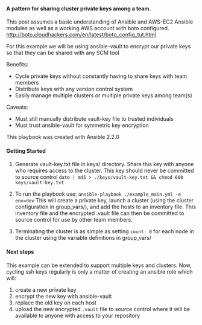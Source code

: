#### A pattern for sharing cluster private keys among a team.

This post assumes a basic understanding of Ansible and AWS-EC2 Ansible modules as well as a working AWS account with boto configured.
http://boto.cloudhackers.com/en/latest/boto_config_tut.html

For this example we will be using ansible-vault to encrypt our private keys so that they can be shared with any SCM tool

Benefits:
- Cycle private keys without constantly having to share keys with team members
- Distribute keys with any version control system
- Easily manage multiple clusters or multiple private keys among team(s)

Caveats:
- Must still manually distribute vault-key file to trusted individuals
- Must trust ansible-vault for symmetric key encryption

This playbook was created with Ansible 2.2.0

#### Getting Started
1. Generate vault-key.txt file in keys/ directory. Share this key with anyone who requires access to the cluster.  This key should
never be committed to source control
`date | md5 > ./keys/vault-key.txt && chmod 600 keys/vault-key.txt`

2. To run the playbook use:
`ansible-playbook ./example_main.yml -e env=dev`
This will create a private key, launch a cluster (using the cluster configuration in group_vars/), and add the hosts to an inventory
file. This inventory file and the encrypted .vault file can then be committed to source control for use by other team members.

3. Terminating the cluster is as simple as setting `count: 0` for each node in the cluster using the variable
definitions in group_vars/

#### Next steps
This example can be extended to support multiple keys and clusters.
Now, cycling ssh keys regularly is only a matter of creating an ansible role which will:
1. create a new private key
2. encrypt the new key with ansible-vault
3. replace the old key on each host
4. upload the new encrypted `.vault` file to source control where it will be available to anyone with access to your repository
